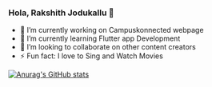 ### Hola, Rakshith Jodukallu 👋


- 🔭 I’m currently working on Campuskonnected webpage
- 🌱 I’m currently learning Flutter app Development
- 👯 I’m looking to collaborate on other content creators
- ⚡ Fun fact: I love to Sing and Watch Movies

[![Anurag's GitHub stats](https://github-readme-stats.vercel.app/api?username=rakshithjodukallu)](https://github.com/anuraghazra/github-readme-stats)

